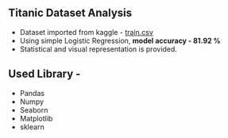 ## Titanic Dataset Analysis
- Dataset imported from kaggle - [train.csv](https://github.com/arup-baral/titanic-dataset-analysis/files/8925017/train.csv)
- Using simple Logistic Regression, **model accuracy - 81.92 %**
- Statistical and visual representation is provided.

## Used Library - 
- Pandas
- Numpy
- Seaborn
- Matplotlib
- sklearn
